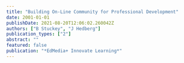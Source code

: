 ```yaml
---
title: "Building On-Line Community for Professional Development"
date: 2001-01-01
publishDate: 2021-08-20T12:06:02.260042Z
authors: ["B Stuckey", "J Hedberg"]
publication_types: ["2"]
abstract: ""
featured: false
publication: "*EdMedia+ Innovate Learning*"
---
```


